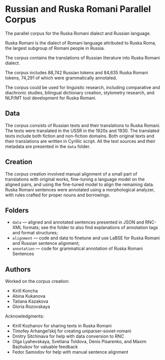 # Russian and Ruska Romani Parallel Corpus

The parallel corpus for the Ruska Romani dialect and Russian language.

Ruska Romani is the dialect of Romani language attributed to Ruska Roma, the largest subgroup of Romani people in Russia.

The corpus contains the translations of Russian literature into Ruska Romani dialect.

The corpus includes 88,742 Russian tokens and 84,635 Ruska Romani tokens, 74,291 of which were grammatically annotated.

The corpus could be used for linguistic research, including comparative and diachronic studies, bilingual dictionary creation, stylometry research, and NLP/MT tool development for Ruska Romani.

## Data

The corpus consists of Russian texts and their translations to Ruska Romani. The texts were translated in the USSR in the 1920s and 1930. The translated texts include both fiction and non-fiction domains. Both original texts and their translations are written in Cyrillic script. All the text sources and their metadata are presented in the `data` folder.

## Creation

The corpus creation involved manual alignment of a small part of translations with original works, fine-tuning a language model on the aligned pairs, and using the fine-tuned model to align the remaining data. Ruska Romani sentences were annotated using a morphological analyzer, with rules crafted for proper nouns and borrowings.

## Folders

+ `data` — aligned and annotated sentences presented in JSON and RNC-XML formats; see the folder to also find explanations of annotation tags and format structures;
+ `alignment` — code and data to finetune and use LaBSE for Ruska Romani and Russian sentence alignment;
+ `annotation` — code for grammatical annotation of Ruska Romani Sentences

## Authors

Worked on the corpus creation:
+ Kirill Koncha
+ Abina Kukanova
+ Tatiana Kazakova
+ Gloria Rozovskaya

Acknowledgments:
+ Kirill Kozhanov for sharing texts in Ruska Romani
+ Timofey Arhangel’skij for creating uniparser-soviet-romani
+ Dmitry Sitchinava for help with data conversion to RNC
+ Olga Lyahevskaya, Svetlana Toldova, Denis Pisarenko, and Maxim Bazhukov for valuable feedback
+ Fedor Samodov for help with manual sentence alignment
